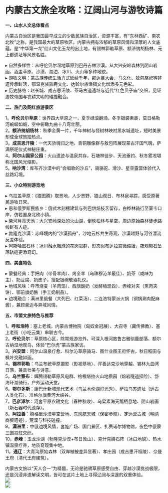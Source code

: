 # 内蒙古文旅全攻略：辽阔山河与游牧诗篇  

**一、山水人文总体看点**  

内蒙古自治区是我国最早成立的少数民族自治区，资源丰富，有“东林西矿、南农北牧”之称，是我国最大的草原牧区。内蒙古拥有浓郁的草原风情和深厚的人文底蕴，是“中华第一龙”红山文化玉龙的出土地，有锡林郭勒草原、额济纳胡杨林、元上都遗址等风景名胜。  

▸ 自然多样性：从呼伦贝尔湿地草原到巴丹吉林沙漠，从大兴安岭森林到阴山岩画，涵盖草原、沙漠、湖泊、冰川、火山等多种地貌。  
▸ 游牧文明：蒙古族传统生活方式延续千年，那达慕大会、马文化、敖包祭祀等非遗传承鲜活，鄂温克族驯鹿文化、达斡尔族渔猎文化增添多元色彩。  
▸ 历史脉络：赵长城、成吉思汗陵、茶马古道遗址与近代“红色贝子庙”交织，见证游牧帝国与农耕文明的碰撞融合。  

**二、热门及网红旅游景区**  

1。**呼伦贝尔草原**：世界四大草原之一，夏季绿浪翻涌，冬季银装素裹，莫日格勒河蜿蜒如缎，空中俯瞰九曲十八弯壮丽。  
2。**额济纳胡杨林**：秋季金黄一片，千年神树与怪树林映衬黑水城遗址，短时美景却成全球旅拍热点。  
3。**成吉思汗陵**：一代天骄魂归之地，青铜雕像群与敖包阵展现蒙古汗国气魄，萨满祭祀仪式神秘庄重。  
4。**阿尔山国家公园**：火山遗迹与温泉共存，石塘林徒步、天池垂钓、秋冬雾凇堪称北国风光缩影。  
5。**响沙湾**：库布齐沙漠中的“会唱歌的沙丘”，骑骆驼、滑沙、星空露营体验代入丝路幻境。  

**三、小众特别游览地**  

▸ 乌拉盖草原：《狼图腾》取景地，人少景野，狼山观日、布林泉寻踪，感受原著民游牧日常。  
▸ 恩和俄罗斯民族乡：俄式木刻楞建筑与列巴烘焙技艺留存，白桦林骑行至室韦口岸，仿若置身北欧小镇。  
▸ 柴河月亮天池：大兴安岭深处的火山湖，倒映松林与星空，周边原始森林徒步路线鲜有人迹。  
▸ 勃隆克沙漠：赤峰境内的“沙漠孤舟”，沙地云杉共生奇观，沙漠越野与河谷漂流反差体验。  
▸ 阿斯哈图石林：冰川融水雕琢的花岗岩群，形态似布达拉宫微缩版，夜观陨石坠落轨迹更添奇幻。  

**四、美食特色**  

▸ 蒙餐经典：手把肉（带骨羊肉）、烤全羊（乌珠穆沁羊最佳）、奶茶（咸味为主）、奶豆腐、奶皮子，搭配银碗敬酒礼仪。  
▸ 地域风味：呼市烧麦（羊肉馅）、西旗酸奶（发酵桶现舀）、赤峰对夹（熏肉夹饼）、鄂前旗奶酪（手工奶制品）。  
▸ 边境融合：满洲里俄餐（大列巴、红菜汤）、二连浩特蒙派火锅（铜锅涮肉配麻酱），兼顾豪迈与异域风情。  

**五、市盟文旅特色与推荐**  

1。**呼和浩特**：塞上老城，内蒙古博物院（匈奴金冠展）、大召寺（藏传佛教）、塞上老街（小吃云集）串联古今。  
2。**呼伦贝尔**：草原核心区，除常规游览外，可深入根河敖鲁古雅驯鹿部落、额尔古纳湿地观鸟，体验“巴尔虎”蒙古族家访。  
3。**兴安盟**：阿尔山温泉疗愈、科尔沁草原骑马、图什业图王府怀古，秋日稻田与枫叶交融如画。  
4。**锡林郭勒**：乌兰布统草原摄影（影视基地）、浑善达克沙地穿越、锡林九曲湾日落，兼具壮美与诗意。  
5。**乌兰察布**：辉腾锡勒草原风电群、格根塔拉火山地质园（熔岩隧道探险）、岱海环湖骑行，户外运动天堂。  
6。**鄂尔多斯**：康巴什新城现代艺术（乌兰木伦湖灯光秀）、萨拉乌苏遗址（远古人类化石）、准格尔旗黄河大峡谷。  
7。**巴彦淖尔**：河套平原农耕文化（春种秋收）、乌梁素海天鹅栖息地、阴山岩画（新石器时代遗存）。  
8。**阿拉善**：腾格里沙漠星空营地、东风航天城（保密参观）、定远营古城（明清商贸遗迹），荒漠与科技碰撞。  
9。**满洲里**：中俄边境风情，套娃广场、国门景区、扎赉诺尔博物馆，夜色中俄蒙三国霓虹交织。  
10。**赤峰**：玉龙沙湖（勃隆克沙漠+布日敦山）、克什克腾石阵（冰臼地貌）、热水镇温泉疗养，地质奇观集中地。  
11。**通辽**：大青沟原始森林（双岸植被差异显著）、孝庄园（成吉思汗祖陵）、奈曼王府（清代王府建筑）。  

内蒙古文旅以“天人合一”为精髓，无论是驰骋草原感受自由、穿越沙漠挑战极限，还是沉浸非遗解读文明，皆可在这片土地上寻得辽阔与深邃的双重体验。  
![](https://boot-img.xuexi.cn/image/1005/process/08b223bdb94e4c7e95f315e9be7c9418.jpg)  
![](https://s1.imagehub.cc/images/2025/06/25/95a593d75d82bd6423ba3a709f3eb654.jpg)  
<!-- Last processed: 2025-07-22 03:44:25 -->
